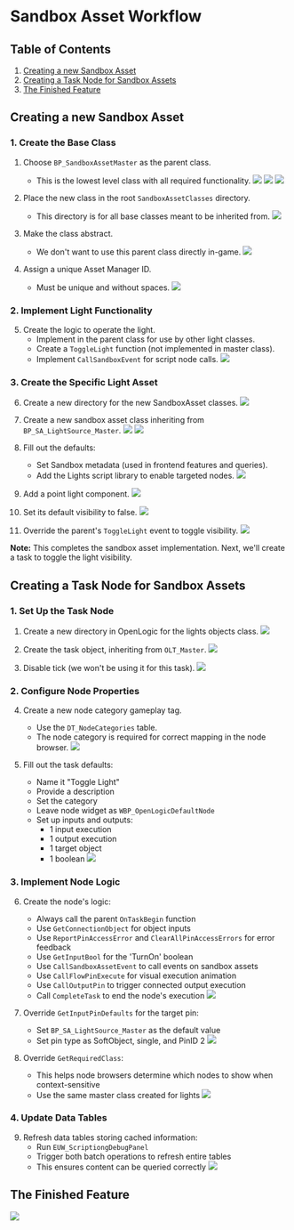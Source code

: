 # Sandbox Asset Workflow

## Table of Contents

1. [Creating a new Sandbox Asset](#creating-a-new-sandbox-asset)
2. [Creating a Task Node for Sandbox Assets](#creating-a-task-node-for-sandbox-assets)
3. [The Finished Feature](#the-finished-feature)

## Creating a new Sandbox Asset

### 1. Create the Base Class

1. Choose `BP_SandboxAssetMaster` as the parent class.
   - This is the lowest level class with all required functionality.
   ![](/BuildObjects.png)
   ![](/ClipTest.gif)
   ![](/1_SAWF.webp)


2. Place the new class in the root `SandboxAssetClasses` directory.
   - This directory is for all base classes meant to be inherited from.
   ![](/2_SAWF.png)

3. Make the class abstract.
   - We don't want to use this parent class directly in-game.
   ![](/3_SAWF.png)

4. Assign a unique Asset Manager ID.
   - Must be unique and without spaces.
   ![](/4_SAWF.png)

### 2. Implement Light Functionality

5. Create the logic to operate the light.
   - Implement in the parent class for use by other light classes.
   - Create a `ToggleLight` function (not implemented in master class).
   - Implement `CallSandboxEvent` for script node calls.
   ![](/5_SAWF.png)

### 3. Create the Specific Light Asset

6. Create a new directory for the new SandboxAsset classes.
   ![](/6_SAWF.png)

7. Create a new sandbox asset class inheriting from `BP_SA_LightSource_Master`.
   ![](/7_SAWF.png)
   ![](/8_SAWF.png)

8. Fill out the defaults:
   - Set Sandbox metadata (used in frontend features and queries).
   - Add the Lights script library to enable targeted nodes.
   ![](/9_SAWF.png)

9. Add a point light component.
   ![](/10_SAWF.png)

10. Set its default visibility to false.
    ![](/11_SAWF.png)

11. Override the parent's `ToggleLight` event to toggle visibility.
    ![](/12_SAWF.png)

**Note:** This completes the sandbox asset implementation. Next, we'll create a task to toggle the light visibility.

## Creating a Task Node for Sandbox Assets

### 1. Set Up the Task Node

1. Create a new directory in OpenLogic for the lights objects class.
   ![](/13_SAWF.png)

2. Create the task object, inheriting from `OLT_Master`.
   ![](/14_SAWF.png)

3. Disable tick (we won't be using it for this task).
   ![](/15_SAWF.png)

### 2. Configure Node Properties

4. Create a new node category gameplay tag.
   - Use the `DT_NodeCategories` table.
   - The node category is required for correct mapping in the node browser.
   ![](/16_SAWF.png)

5. Fill out the task defaults:
   - Name it "Toggle Light"
   - Provide a description
   - Set the category
   - Leave node widget as `WBP_OpenLogicDefaultNode`
   - Set up inputs and outputs:
     - 1 input execution
     - 1 output execution
     - 1 target object
     - 1 boolean
   ![](/17_SAWF.png)

### 3. Implement Node Logic

6. Create the node's logic:
   - Always call the parent `OnTaskBegin` function
   - Use `GetConnectionObject` for object inputs
   - Use `ReportPinAccessError` and `ClearAllPinAccessErrors` for error feedback
   - Use `GetInputBool` for the 'TurnOn' boolean
   - Use `CallSandboxAssetEvent` to call events on sandbox assets
   - Use `CallFlowPinExecute` for visual execution animation
   - Use `CallOutputPin` to trigger connected output execution
   - Call `CompleteTask` to end the node's execution
   ![](/18_SAWF.png)

7. Override `GetInputPinDefaults` for the target pin:
   - Set `BP_SA_LightSource_Master` as the default value
   - Set pin type as SoftObject, single, and PinID 2
   ![](/19_SAWF.png)

8. Override `GetRequiredClass`:
   - This helps node browsers determine which nodes to show when context-sensitive
   - Use the same master class created for lights
   ![](/20_SAWF.png)

### 4. Update Data Tables

9. Refresh data tables storing cached information:
   - Run `EUW_ScriptiongDebugPanel`
   - Trigger both batch operations to refresh entire tables
   - This ensures content can be queried correctly
   ![](/21_SAWF.png)

## The Finished Feature

![](/Sandbox_Light_Script.gif)